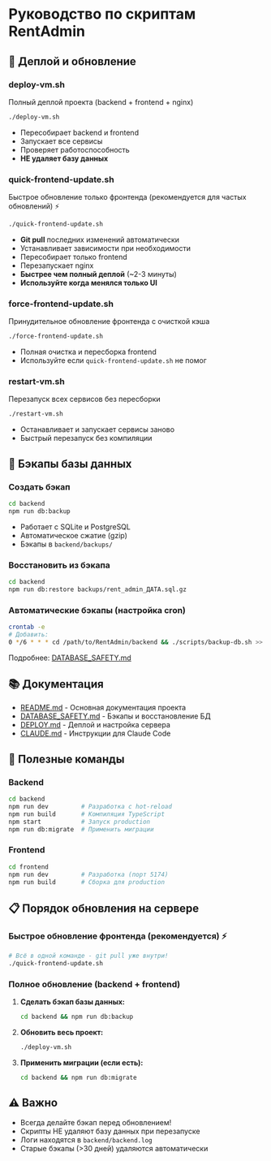# Руководство по скриптам RentAdmin

## 🚀 Деплой и обновление

### deploy-vm.sh
Полный деплой проекта (backend + frontend + nginx)
```bash
./deploy-vm.sh
```
- Пересобирает backend и frontend
- Запускает все сервисы
- Проверяет работоспособность
- **НЕ удаляет базу данных**

### quick-frontend-update.sh
Быстрое обновление только фронтенда (рекомендуется для частых обновлений) ⚡
```bash
./quick-frontend-update.sh
```
- **Git pull** последних изменений автоматически
- Устанавливает зависимости при необходимости
- Пересобирает только frontend
- Перезапускает nginx
- **Быстрее чем полный деплой** (~2-3 минуты)
- **Используйте когда менялся только UI**

### force-frontend-update.sh
Принудительное обновление фронтенда с очисткой кэша
```bash
./force-frontend-update.sh
```
- Полная очистка и пересборка frontend
- Используйте если `quick-frontend-update.sh` не помог

### restart-vm.sh
Перезапуск всех сервисов без пересборки
```bash
./restart-vm.sh
```
- Останавливает и запускает сервисы заново
- Быстрый перезапуск без компиляции

## 💾 Бэкапы базы данных

### Создать бэкап
```bash
cd backend
npm run db:backup
```
- Работает с SQLite и PostgreSQL
- Автоматическое сжатие (gzip)
- Бэкапы в `backend/backups/`

### Восстановить из бэкапа
```bash
cd backend
npm run db:restore backups/rent_admin_ДАТА.sql.gz
```

### Автоматические бэкапы (настройка cron)
```bash
crontab -e
# Добавить:
0 */6 * * * cd /path/to/RentAdmin/backend && ./scripts/backup-db.sh >> backups/cron.log 2>&1
```

Подробнее: [DATABASE_SAFETY.md](DATABASE_SAFETY.md)

## 📚 Документация

- [README.md](README.md) - Основная документация проекта
- [DATABASE_SAFETY.md](DATABASE_SAFETY.md) - Бэкапы и восстановление БД
- [DEPLOY.md](DEPLOY.md) - Деплой и настройка сервера
- [CLAUDE.md](CLAUDE.md) - Инструкции для Claude Code

## 🔧 Полезные команды

### Backend
```bash
cd backend
npm run dev         # Разработка с hot-reload
npm run build       # Компиляция TypeScript
npm start           # Запуск production
npm run db:migrate  # Применить миграции
```

### Frontend
```bash
cd frontend
npm run dev         # Разработка (порт 5174)
npm run build       # Сборка для production
```

## 📋 Порядок обновления на сервере

### Быстрое обновление фронтенда (рекомендуется) ⚡
```bash
# Всё в одной команде - git pull уже внутри!
./quick-frontend-update.sh
```

### Полное обновление (backend + frontend)
1. **Сделать бэкап базы данных:**
   ```bash
   cd backend && npm run db:backup
   ```

2. **Обновить весь проект:**
   ```bash
   ./deploy-vm.sh
   ```

3. **Применить миграции (если есть):**
   ```bash
   cd backend && npm run db:migrate
   ```

## ⚠️ Важно

- Всегда делайте бэкап перед обновлением!
- Скрипты НЕ удаляют базу данных при перезапуске
- Логи находятся в `backend/backend.log`
- Старые бэкапы (>30 дней) удаляются автоматически
